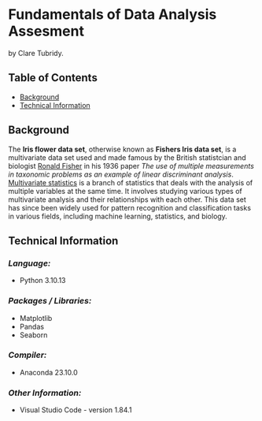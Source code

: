 # Fundamentals of Data Analysis Assesment 
by Clare Tubridy.

## Table of Contents
* [Background](#background)
* [Technical Information](#technical-information)

## **Background**
The **Iris flower data set**, otherwise known as **Fishers Iris data set**, is a multivariate data set used and made famous by the British statistcian and biologist [Ronald Fisher](https://en.wikipedia.org/wiki/Ronald_Fisher) in his 1936 paper *The use of multiple measurements in taxonomic problems as an example of linear discriminant analysis*. [Multivariate statistics](https://en.wikipedia.org/wiki/Multivariate_statistics) is a branch of statistics that deals with the analysis of multiple variables at the same time. It involves studying various types of multivariate analysis and their relationships with each other. This data set has since been widely used for pattern recognition and classification tasks in various fields, including machine learning, statistics, and biology. 

## **Technical Information**
### ***Language:***
- Python 3.10.13

### ***Packages / Libraries:***
- Matplotlib
- Pandas
- Seaborn

### ***Compiler:***
- Anaconda 23.10.0

### ***Other Information:***
  * Visual Studio Code - version 1.84.1

